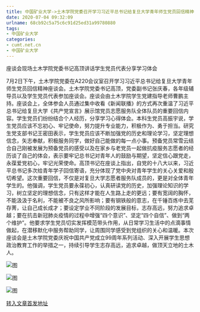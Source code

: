 ```yaml
---
title: 中国矿业大学->土木学院党委召开学习习近平总书记给复旦大学青年师生党员回信精神座谈会 | cumt.net.cn
date: 2020-07-04 09:32:09
urlname: 68cb92c5a75c6c91d25ed31a99780880
tags: 
- 中国矿业大学
categories:
- cumt.net.cn
- 中国矿业大学
---
```

座谈会现场土木学院党委书记高顶讲话学生党员代表分享学习体会

7月2日下午，土木学院党委在A220会议室召开学习习近平总书记给复旦大学青年师生党员回信精神座谈会。土木学院党委书记高顶，党委副书记张庆春，各年级辅导员以及学生党员代表参加座谈会。座谈会由土木学院学生党建指导老师曹鹏主持。座谈会上，全体参会人员通过集中收看《新闻联播》的方式再次重温了习近平总书记给复旦大学《共产党宣言》展示馆党员志愿服务队全体队员的重要回信内容。学生党员们纷纷结合个人经历，分享学习心得体会。本科生党员高振宇说，学生党员应该不忘初心、牢记使命，努力提升专业能力，积极作为、勇于担当。研究生党支部书记王密田表示，学生党员应该不断加强党的历史和理论学习，坚定理想信念，矢志奉献，积极服务同学，做好自己能做的每一点小事。预备党员常雪云结合自己刚被发展为预备党员的感受以及在家乡与老党员一起做抗疫服务志愿者的经历谈了自己的体会，表示要牢记总书记对青年人的鼓励与期望，坚定信心跟党走，永葆爱党初心，牢记光荣使命。高顶书记在座谈上指出，自党的十八大以来，习近平总书记多次给青年学子回信寄语，充分体现了党中央对青年学生的关心关爱和殷切希望。这次重要回信，不仅是对复旦大学志愿者服务队成员的，更是对全体青年学生的。他强调，学生党员要永葆初心，认真研读党的历史，加强理论知识的学习，树立坚定的理想信念，只有这样才能在人生路上走的更远；要有宽阔的胸怀，不能汲汲于名利，不能被不良之风所影响；要有钢铁般的意志，在千锤百炼中去芜存菁，让自己成长成才；要设定学业不同阶段的发展目标，志存高远，努力追求卓越；要在抗击新冠肺炎疫情的过程中增强“四个意识”、坚定“四个自信”、做到“两个维护”。他要求学生党员切实发挥模范带头作用，从日常学习生活中的点滴事情做起，在潜移默化中服务帮助同学，让周围同学感受到党组织的关心和温暖。本次座谈会是土木学院党委庆祝中国共产党成立99周年系列活动、深入开展学生思想政治教育工作的举措之一，持续引导学生志存高远，追求卓越，做顶天立地的土木人。

![图](http://xwzx.cumt.edu.cn/_upload/article/images/87/65/1915549846fd89f1430a343ad4af/105b39dd-d413-4d4b-acee-7a3a16ca807d.jpg)

![图](http://xwzx.cumt.edu.cn/_upload/article/images/87/65/1915549846fd89f1430a343ad4af/bfdb8a52-b29d-49f9-8237-d5eb6b43de12.jpg)

![图](http://xwzx.cumt.edu.cn/_upload/article/images/87/65/1915549846fd89f1430a343ad4af/d6929e49-6e17-477c-8e7a-12b176d854b5.jpg)

[转入文章首发地址](http://xwzx.cumt.edu.cn/b4/21/c523a570401/page.htm)